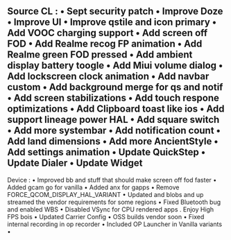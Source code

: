 Source CL :
• Sept security patch
• Improve Doze
• Improve UI
• Improve qstile and icon primary
• Add VOOC charging support
• Add screen off FOD
• Add Realme recog FP animation
• Add Realme green FOD pressed
• Add ambient display battery toogle
• Add Miui volume dialog
• Add lockscreen clock animation
• Add navbar custom
• Add background merge for qs and notif
• Add screen stabilizations 
• Add touch respone optimizations
• Add Clipboard toast like ios
• Add support lineage power HAL
• Add square switch
• Add more systembar
• Add notification count
• Add land dimensions
• Add more AncientStyle
• Add settings animation
• Update QuickStep
• Update Dialer
• Update Widget
-----------------

Device :
•  Improved bb and stuff that should make screen off fod faster
•  Added gcam go for vanilla
•  Added anx for gapps 
•  Remove FORCE_QCOM_DISPLAY_HAL_VARIANT
• Updated and blobs and up streamed the vendor requirements for some regions
• Fixed Bluetooth bug and enabled WBS
• Disabled VSync for CPU rendered apps . Enjoy High FPS bois
• Updated Carrier Config
• OSS builds vendor soon
• Fixed internal recording in op recorder
• Included OP Launcher in Vanilla variants
•